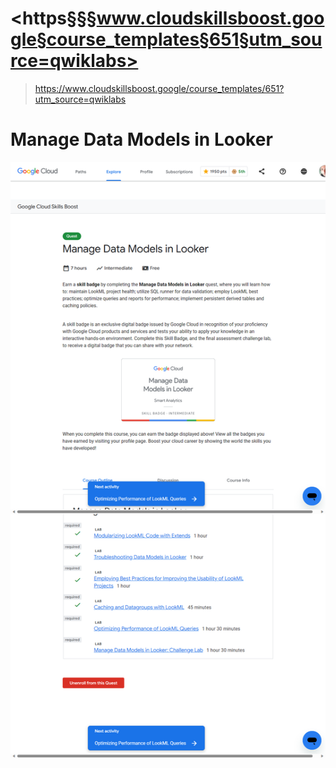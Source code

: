 # <https§§§www.cloudskillsboost.google§course_templates§651§utm_source=qwiklabs>
> <https://www.cloudskillsboost.google/course_templates/651?utm_source=qwiklabs>

# Manage Data Models in Looker

![Alt text](image.png)